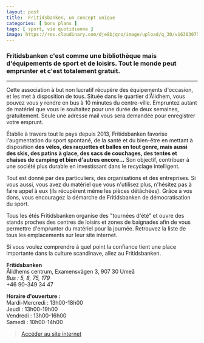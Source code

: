 ```yaml
---
layout: post
title:  Fritidsbanken, un concept unique
categories: [ bons plans ]
tags: [ sport, vie quotidienne ]
image: https://res.cloudinary.com/dje8bjqno/image/upload/q_30/v1630307533/compressed/Fritidsbanken-emprunter-materiel-de-sport.jpg "fritidsbanken-la-bibliothèque-du-sport"
---
```

<h3>Fritidsbanken c'est comme une bibliothèque mais d'équipements de sport et de loisirs. Tout le monde peut emprunter et c'est totalement gratuit.</h3>

*********************

Cette association à but non lucratif récupère des équipements d'occasion, et les met à disposition de tous. Située dans le quartier d'Ålidhem, vous pouvez vous y rendre en bus à 10 minutes du centre-ville. Empruntez autant de matériel que vous le souhaitez pour une durée de deux semaines, gratuitement. Seule une adresse mail vous sera demandée pour enregistrer votre emprunt. 

Établie à travers tout le pays depuis 2013, Fritidsbanken favorise l'augmentation du sport spontané, de la santé et du bien-être en mettant à disposition **des vélos, des raquettes et balles en tout genre, mais aussi des skis, des patins à glace, des sacs de couchages, des tentes et chaises de camping et bien d'autres encore...** Son objectif, contribuer à une société plus durable en investissant dans le recyclage intelligent. 

Tout est donné par des particuliers, des organisations et des entreprises. Si vous aussi, vous avez du matériel que vous n'utilisez plus, n'hésitez pas à faire appel à eux (ils récupèrent même les pièces détâchées). Grâce à vos dons, vous  encouragez la démarche de Fritidsbanken de démocratisation du sport. 

Tous les étés Fritidsbanken organise des "tournées d'été" et ouvre des stands proches des centres de loisirs et zones de baignades afin de vous permettre d'emprunter du matériel pour la journée. Retrouvez la liste de tous les emplacements sur leur site internet. 

Si vous voulez comprendre à quel point la confiance tient une place importante dans la culture scandinave, allez au Fritidsbanken.  

**Fritidsbanken**  
Ålidhems centrum, Examensvägen 3, 907 30 Umeå  
*Bus : 5, 8, 75, 179*  
+46 90-349 34 47  

**Horaire d'ouverture :**  
Mardi-Mercredi : 13h00-18h00  
Jeudi : 13h00-19h00  
Vendredi : 13h00-16h00  
Samedi : 10h00-14h00  

><a href="https://www.fritidsbanken.se/fritidsbank/umea/" target="_blank">Accéder au site internet</a>







